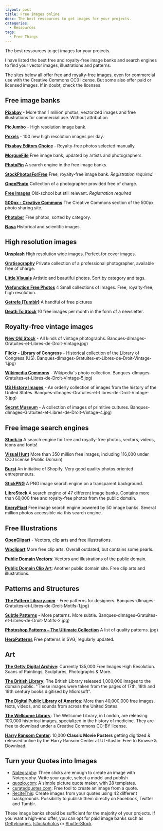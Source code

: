 ```yaml
---
layout: post
title: Free images online
desc: The best ressources to get images for your projects.
categories:
  - Ressources
tags:
  - Free Things
---
```


The best ressources to get images for your projects.

I have listed the best free and royalty-free image banks and search engines to find your vector images, illustrations and patterns.

<!--more-->

The sites below all offer free and royalty-free images, even for commercial use with the Creative Commons CC0 license.
But some also offer paid or licensed images. If in doubt, check the licenses.

## Free image banks

**[Pixabay](https://pixabay.com/fr/)** - More than 1 million photos, vectorized images and free illustrations for commercial use. Without attribution

**[PicJumbo](http://picjumbo.com/)** - High resolution image bank.

**[Pexels](https://www.pexels.com/)** - 100 new high resolution images per day.

**[Pixabay Editors Choice](http://pixabay.com/en/editors_choice/)** \- Royalty-free photos selected manually

**[MorgueFile](http://www.morguefile.com/)** Free image bank, updated by artists and photographers.

**[PhotoPin](http://photopin.com/)** A search engine in the free image banks.

**[StockPhotosForFree](http://www.stockphotosforfree.com/)** Free, royalty-free image bank. _Registration required_

**[OpenPhoto](http://openphoto.net/)** Collection of a photographer provided free of charge.

**[Free Images](http://www.freeimages.com)** Old-school but still relevant. _Registration required_

**[500px - Creative Commons](https://500px.com/creativecommons)** The Creative Commons section of the 500px photo sharing site.

**[Photober](http://www.photober.com/free-photos/)** Free photos, sorted by category.

**[Nasa](https://www.nasa.gov/multimedia/imagegallery/index.html#.Uw56HvRdVDo)** Historical and scientific images.

## High resolution images

**[Unsplash](http://www.unsplash.com)** High resolution wide images. Perfect for cover images.

**[Gratisography](http://www.gratisography.com/)** Private collection of a professional photographer, available free of charge.

**[Little Visuals](http://littlevisuals.co/)** Artistic and beautiful photos. Sort by category and tags.

**[Wefunction Free Photos](http://wefunction.com/category/free-photos/)** 4 Small collections of images. Free, royalty-free, high resolution.

**[Getrefe (Tumblr)](http://getrefe.tumblr.com/)** A handful of free pictures

**[Death To Stock](http://deathtothestockphoto.com/)** 10 free images per month in the form of a newsletter.

## Royalty-free vintage images

**[New Old Stock](http://nos.twnsnd.co/)** - All kinds of vintage photographs.
Banques-dImages-Gratuites-et-Libres-de-Droit-Vintage.jpg)

**[Flickr - Library of Congress](https://secure.flickr.com/photos/library_of_congress/)** - Historical collection of the Library of Congress (US).
Banques-dImages-Gratuites-et-Libres-de-Droit-Vintage-1.jpg)

**[Wikimedia Commons](https://commons.wikimedia.org/wiki/Main_Page)** - Wikipedia's photo collection.
Banques-dImages-Gratuites-et-Libres-de-Droit-Vintage-5.jpg)

**[US History Images](http://ushistoryimages.com/)** - An orderly collection of images from the history of the United States.
Banques-dImages-Gratuites-et-Libres-de-Droit-Vintage-3.jpg)

**[Secret Museum](http://ian.macky.net/secretmuseum/index.php)** - A collection of images of primitive cultures.
Banques-dImages-Gratuites-et-Libres-de-Droit-Vintage-4.jpg)

## Free image search engines

**[Stock.io](https://www.stockio.com/)** A search engine for free and royalty-free photos, vectors, videos, icons and fonts!

**[Visual Hunt](https://visualhunt.com/)** More than 350 million free images, including 116,000 under CC0 license (Public Domain)

**[Burst](https://burst.shopify.com/)** An initiative of Shopify. Very good quality photos oriented entrepreneurs.

**[StickPNG](http://www.stickpng.com/)** A PNG image search engine on a transparent background.

**[LibreStock](http://librestock.com/)** A search engine of 47 different image banks. Contains more than 60,000 free and royalty-free photos from the public domain.

**[EveryPixel](https://everypixel.com/free)** Free image search engine powered by 50 image banks. Several million photos accessible via this search engine.

## Free Illustrations

**[OpenClipart](https://openclipart.org/)** - Vectors, clip arts and free illustrations.

**[Wpclipart](http://www.wpclipart.com/)** More free clip arts. Overall outdated, but contains some pearls.

**[Public Domain Vectors](http://www.publicdomainvectors.org/)**: Vectors and illustrations of the public domain.

**[Public Domain Clip Art](http://www.pdclipart.org/)**: Another public domain site. Free clip arts and illustrations.

## Patterns and Structures

**[The Pattern Library.com](http://thepatternlibrary.com/)** - Free patterns for designers.
Banques-dImages-Gratuites-et-Libres-de-Droit-Motifs-1.jpg)

**[Subtle Patterns](http://subtlepatterns.com/)** - More patterns. More subtle.
Banques-dImages-Gratuites-et-Libres-de-Droit-Motifs-2.jpg)

**[Photoshop Patterns – The Ultimate Collection](http://www.smashingmagazine.com/2009/02/12/the-ultimate-collection-of-free-photoshop-patterns/)** A list of quality patterns.
jpg)

**[HeroPatterns](http://www.heropatterns.com/)** Free patterns in SVG, regularly updated.

## Art

**[The Getty Digital Archive](https://search.getty.edu/gateway/landing)**: Currently 135,000 Free Images High Resolution. Scans of Paintings, Sculptures, Photographs & More.

**[The British Library](https://www.flickr.com/photos/britishlibrary)**: The British Library released 1,000,000 images to the domain public. "These images were taken from the pages of 17th, 18th and 19th century books digitised by Microsoft".

**[The Digital Public Library of America](https://dp.la)**: More than 40,000,000 free images, texts, videos, and sounds from across the United States.

**[The Wellcome Library](https://wellcomelibrary.org)**: The Wellcome Library, in London, are releasing 100,000 historical images, specialized in the history of medicine. They are free to download under a Creative Commons CC-BY license.

**[Harry Ransom Center](https://hrc.contentdm.oclc.org/digital/collection/p15878coll84)**: 10,000 **Classic Movie Posters** getting digitized & released online by the Harry Ransom Center at UT-Austin: Free to Browse & Download.

## Turn your Quotes into Images

- [Notegraphy](https://spark.adobe.com/): Three clicks are enough to create an image with Notegraphy. Write your quote, select a model and publish
- [quozio.com](http://quozio.com/): A simple picture quote maker, with 28 templates.
- [curatedquotes.com](http://www.curatedquotes.com): Free tool to create an image from a quote.
- [ReciteThis](http://www.recitethis.com/): Create images from your quotes using 42 different backgrounds. Possibility to publish them directly on Facebook, Twitter and Tumblr.

These image banks should be sufficient for the majority of your projects. If you want a high-end offer, you can opt for paid image banks such as [GettyImages](http://www.gettyimages.fr/), [Istockphotos](http://www.istockphoto.com/fr) or [ShutterStock](https://www.shutterstock.com/fr).
